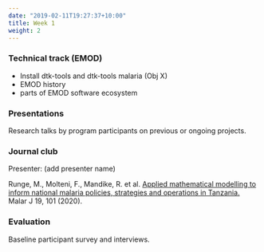 ```yaml
---
date: "2019-02-11T19:27:37+10:00"
title: Week 1
weight: 2
---
```


<!--more-->

### Technical track (EMOD)

- Install dtk-tools and dtk-tools malaria (Obj X)
- EMOD history
- parts of EMOD software ecosystem

### Presentations

Research talks by program participants on previous or ongoing projects.

### Journal club

Presenter: (add presenter name)

Runge, M., Molteni, F., Mandike, R. et al. [Applied mathematical modelling to inform national malaria policies, 
strategies and operations in Tanzania.](https://malariajournal.biomedcentral.com/articles/10.1186/s12936-020-03173-0) 
Malar J 19, 101 (2020).

### Evaluation

Baseline participant survey and interviews.